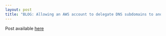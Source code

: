 ```yaml
---
layout: post
title: "BLOG: Allowing an AWS account to delegate DNS subdomains to another account in two simple CDK stacks"
---
```


Post available [here](https://dev.to/aws-builders/allowing-an-aws-account-to-delegate-dns-subdomains-to-another-account-in-two-simple-cdk-stacks-1pcm)

